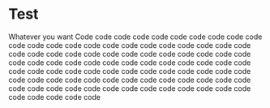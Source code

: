 Test
====
Whatever you want 
Code code code code code  code code code code code code code code code code code code code code code code code code code code code code code code code code code code code code code code code code code code code code code code code code code code code code code code code code code code code code code code code code code code code code code code code code code code code code code code code code code code code code code code code code code code code code code code